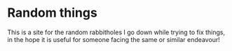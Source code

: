 # Random things

This is a site for the random rabbitholes I go down while trying to fix things, in the hope it is useful for someone facing the same or similar endeavour!  
